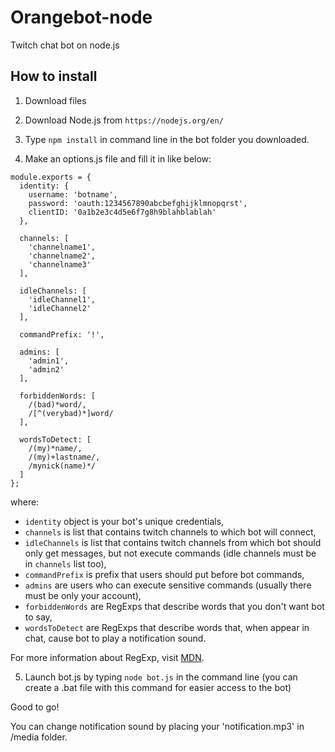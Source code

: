 # Orangebot-node
Twitch chat bot on node.js

## How to install

1. Download files

2. Download Node.js from `https://nodejs.org/en/`

3. Type `npm install` in command line in the bot folder you downloaded.

4. Make an options.js file and fill it in like below:

```
module.exports = {
  identity: {
    username: 'botname',
    password: 'oauth:1234567890abcbefghijklmnopqrst',
    clientID: '0a1b2e3c4d5e6f7g8h9blahblablah'
  },

  channels: [
    'channelname1',
    'channelname2',
    'channelname3'
  ],

  idleChannels: [
    'idleChannel1',
    'idleChannel2'
  ],

  commandPrefix: '!',

  admins: [
    'admin1',
    'admin2'
  ],

  forbiddenWords: [
    /(bad)*word/,
    /[^(verybad)*]word/
  ],

  wordsToDetect: [
    /(my)*name/,
    /(my)+lastname/,
    /mynick(name)*/
  ]
};
```

where:
- `identity` object is your bot's unique credentials,
- `channels` is list that contains twitch channels to which bot will connect,
- `idleChannels` is list that contains twitch channels from which bot should only get messages, but not execute commands (idle channels must be in `channels` list too),
- `commandPrefix` is prefix that users should put before bot commands,
- `admins` are users who can execute sensitive commands (usually there must be only your account),
- `forbiddenWords` are RegExps that describe words that you don't want bot to say,
- `wordsToDetect` are RegExps that describe words  that, when appear in chat, cause bot to play a notification sound.

For more information about RegExp, visit [MDN](https://developer.mozilla.org/en-US/docs/Web/JavaScript/Guide/Regular_Expressions).

5. Launch bot.js by typing `node bot.js` in the command line (you can create a .bat file with this command for easier access to the bot)

Good to go!

You can change notification sound by placing your 'notification.mp3' in /media folder.